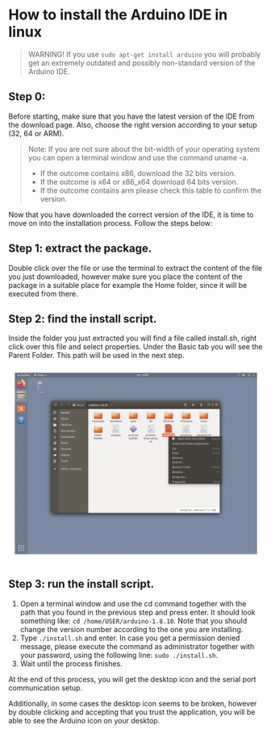 # How to install the Arduino IDE in linux

> WARNING!
> If you use `sudo apt-get install arduino`  you will probably get an extremely outdated and possibly non-standard version of the Arduino IDE. 

## Step 0:

Before starting, make sure that you have the latest version of the IDE from the download page. Also, choose the right version according to your setup (32, 64 or ARM). 

> Note: If you are not sure about the bit-width of your operating system you can open a terminal window and use the command uname -a.
> * If the outcome contains x86, download the 32 bits version.
> * If the outcome is x64 or x86_x64 download 64 bits version.
> * If the outcome contains arm please check this table to confirm the version.

Now that you have downloaded the correct version of the IDE, it is time to move on into the installation process. Follow the steps below:

## Step 1: extract the package.

 Double click over the file or use the terminal to extract the content of the file you just downloaded, however make sure you place the content of the package in a suitable place for example the Home folder, since it will be executed from there.

## Step 2: find the install script.

Inside the folder you just extracted you will find a file called install.sh, right click over this file and select properties. Under the Basic tab you will see the Parent Folder. This path will be used in the next step.

![IDE folder](/assets/img/software/installation/IDE-Linux1.png)

## Step 3: run the install script.

1. Open a terminal window and use the cd command together with the path that you found in the previous step and press enter. It should look something like:
   `cd /home/USER/arduino-1.8.10`. Note that you should change the version number according to the one you are installing.
2. Type `./install.sh` and enter. In case you get a permission denied message, please execute the command as administrator together with your password, using the following line: `sudo ./install.sh`.
3. Wait until the process finishes.


At the end of this process, you will get the desktop icon and the serial port communication setup.

Additionally, in some cases the desktop icon seems to be broken, however by double clicking and accepting that you trust the application, you will be able to see the Arduino icon on your desktop.





